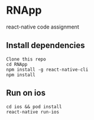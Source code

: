 # RNApp
react-native code assignment

## Install dependencies
```
Clone this repo
cd RNApp
npm install -g react-native-cli
npm install
```

## Run on ios
```
cd ios && pod install
react-native run-ios
```